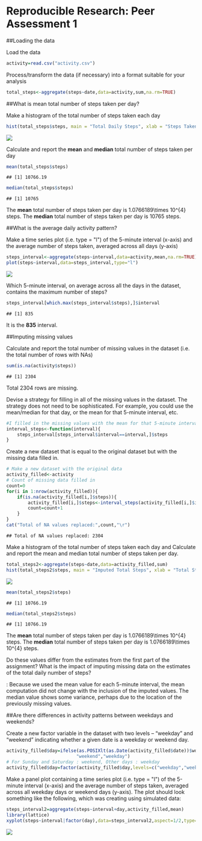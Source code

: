 # Reproducible Research: Peer Assessment 1

##Loading the data


Load the data

```r
activity=read.csv("activity.csv")
```
Process/transform the data (if necessary) into a format suitable for your analysis

```r
total_steps<-aggregate(steps~date,data=activity,sum,na.rm=TRUE)
```

##What is mean total number of steps taken per day?

Make a histogram of the total number of steps taken each day

```r
hist(total_steps$steps, main = "Total Daily Steps", xlab = "Steps Taken")
```

![](sample_files/figure-html/unnamed-chunk-3-1.png)

Calculate and report the **mean** and **median** total number of steps taken 
per day 


```r
mean(total_steps$steps)
```

```
## [1] 10766.19
```

```r
median(total_steps$steps)
```

```
## [1] 10765
```
The **mean** total number of steps taken per day is 
    1.0766189\times 10^{4} steps.
The **median** total number of steps taken per day is 
    10765 steps.
    
##What is the average daily activity pattern?


Make a time series plot (i.e. type = "l") of the 5-minute interval (x-axis) and the average number of steps taken, averaged across all days (y-axis)


```r
steps_interval<-aggregate(steps~interval,data=activity,mean,na.rm=TRUE)
plot(steps~interval,data=steps_interval,type="l")
```

![](sample_files/figure-html/unnamed-chunk-5-1.png)

Which 5-minute interval, on average across all the days in the dataset, contains the maximum number of steps? 

```r
steps_interval[which.max(steps_interval$steps),]$interval
```

```
## [1] 835
```

It is the **835** interval.

##Imputing missing values


Calculate and report the total number of missing values in the dataset (i.e. the total number of rows with NAs)

```r
sum(is.na(activity$steps))
```

```
## [1] 2304
```
Total 2304 rows are missing.

Devise a strategy for filling in all of the missing values in the dataset. The strategy does not need to be sophisticated. For example, you could use the mean/median for that day, or the mean for that 5-minute interval, etc.


```r
#I filled in the missing values with the mean for that 5-minute interval.
interval_steps<-function(interval){
    steps_interval[steps_interval$interval==interval,]$steps
}
```

Create a new dataset that is equal to the original dataset but with the missing data filled in.


```r
# Make a new dataset with the original data
activity_filled<-activity
# Count of missing data filled in
count=0
for(i in 1:nrow(activity_filled)){
    if(is.na(activity_filled[i,]$steps)){
        activity_filled[i,]$steps<-interval_steps(activity_filled[i,]$interval)
        count=count+1
    }
}
cat("Total of NA values replaced:",count,"\r")  
```

```
## Total of NA values replaced: 2304 
```

Make a histogram of the total number of steps taken each day and Calculate and report the mean and median total number of steps taken per day. 

```r
total_steps2<-aggregate(steps~date,data=activity_filled,sum)
hist(total_steps2$steps, main = "Imputed Total Steps", xlab = "Total Steps")
```

![](sample_files/figure-html/unnamed-chunk-10-1.png)

```r
mean(total_steps2$steps)
```

```
## [1] 10766.19
```

```r
median(total_steps2$steps)
```

```
## [1] 10766.19
```
The **mean** total number of steps taken per day is 
1.0766189\times 10^{4} steps.
The **median** total number of steps taken per day is 
1.0766189\times 10^{4} steps.

Do these values differ from the estimates from the first part of the assignment? What is the impact of imputing missing data on the estimates of the total daily number of steps?

: Because we used the mean value for each 5-minute interval, the mean computation did not change with the inclusion of the imputed values.  The median value shows some variance, perhaps due to the location of the previously missing values.

##Are there differences in activity patterns between weekdays and weekends?


Create a new factor variable in the dataset with two levels – “weekday” and “weekend” indicating whether a given date is a weekday or weekend day.

```r
activity_filled$day=ifelse(as.POSIXlt(as.Date(activity_filled$date))$wday%%6==0,
                          "weekend","weekday")
# For Sunday and Saturday : weekend, Other days : weekday 
activity_filled$day=factor(activity_filled$day,levels=c("weekday","weekend"))
```


Make a panel plot containing a time series plot (i.e. type = "l") of the 5-minute interval (x-axis) and the average number of steps taken, averaged across all weekday days or weekend days (y-axis). The plot should look something like the following, which was creating using simulated data:

```r
steps_interval2=aggregate(steps~interval+day,activity_filled,mean)
library(lattice)
xyplot(steps~interval|factor(day),data=steps_interval2,aspect=1/2,type="l")
```

![](sample_files/figure-html/unnamed-chunk-12-1.png)
